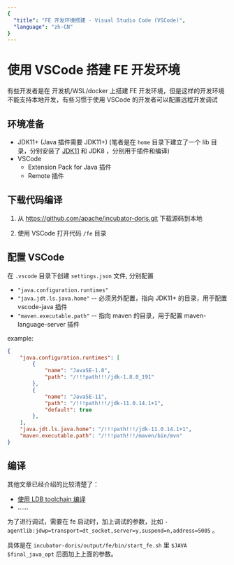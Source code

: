 ```yaml
---
{
  "title": "FE 开发环境搭建 - Visual Studio Code (VSCode)", 
  "language": "zh-CN"
}
---
```


<!-- 
Licensed to the Apache Software Foundation (ASF) under one
or more contributor license agreements.  See the NOTICE file
distributed with this work for additional information
regarding copyright ownership.  The ASF licenses this file
to you under the Apache License, Version 2.0 (the
"License"); you may not use this file except in compliance
with the License.  You may obtain a copy of the License at

  http://www.apache.org/licenses/LICENSE-2.0

Unless required by applicable law or agreed to in writing, 
software distributed under the License is distributed on an
"AS IS" BASIS, WITHOUT WARRANTIES OR CONDITIONS OF ANY
KIND, either express or implied.  See the License for the
specific language governing permissions and limitations
under the License.
-->

# 使用 VSCode 搭建 FE 开发环境

有些开发者是在 开发机/WSL/docker 上搭建 FE 开发环境，但是这样的开发环境不能支持本地开发，有些习惯于使用 VSCode 的开发者可以配置远程开发调试

## 环境准备

* JDK11+ (Java 插件需要 JDK11+) (笔者是在 `home` 目录下建立了一个 lib 目录，分别安装了 [JDK11](https://github.com/adoptium/temurin11-binaries/releases/) 和 JDK8 ，分别用于插件和编译)
* VSCode
  + Extension Pack for Java 插件
  + Remote 插件

## 下载代码编译

1. 从 https://github.com/apache/incubator-doris.git 下载源码到本地

2. 使用 VSCode 打开代码 `/fe` 目录

## 配置 VSCode

在 `.vscode` 目录下创建 `settings.json` 文件, 分别配置

* `"java.configuration.runtimes"`
* `"java.jdt.ls.java.home"` -- 必须另外配置，指向 JDK11+ 的目录，用于配置 vscode-java 插件
* `"maven.executable.path"` -- 指向 maven 的目录，用于配置 maven-language-server 插件

example:

```json
{
    "java.configuration.runtimes": [
        {
            "name": "JavaSE-1.8",
            "path": "/!!!path!!!/jdk-1.8.0_191"
        },
        {
            "name": "JavaSE-11",
            "path": "/!!!path!!!/jdk-11.0.14.1+1",
            "default": true
        },
    ],
    "java.jdt.ls.java.home": "/!!!path!!!/jdk-11.0.14.1+1",
    "maven.executable.path": "/!!!path!!!/maven/bin/mvn"
}
```

## 编译

其他文章已经介绍的比较清楚了：
* [使用 LDB toolchain 编译](../../docs/install/source-install/compilation-with-ldb-toolchain.md)
* ......

为了进行调试，需要在 fe 启动时，加上调试的参数，比如 `-agentlib:jdwp=transport=dt_socket,server=y,suspend=n,address=5005` 。

具体是在 `incubator-doris/output/fe/bin/start_fe.sh` 里 `$JAVA $final_java_opt` 后面加上上面的参数。
